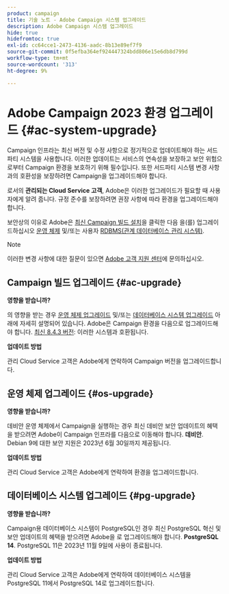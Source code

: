 ```yaml
---
product: campaign
title: 기술 노트 - Adobe Campaign 시스템 업그레이드
description: Adobe Campaign 시스템 업그레이드
hide: true
hidefromtoc: true
exl-id: cc64cce1-2473-4136-aadc-8b13e89ef7f9
source-git-commit: 0f5efba364ef924447324bdd806e15e6db8d799d
workflow-type: tm+mt
source-wordcount: '313'
ht-degree: 9%

---
```


# Adobe Campaign 2023 환경 업그레이드 {#ac-system-upgrade}

Campaign 인프라는 최신 버전 및 수정 사항으로 정기적으로 업데이트해야 하는 서드파티 시스템을 사용합니다. 이러한 업데이트는 서비스의 연속성을 보장하고 보안 위험으로부터 Campaign 환경을 보호하기 위해 필수입니다. 또한 서드파티 시스템 변경 사항과의 호환성을 보장하려면 Campaign을 업그레이드해야 합니다.

로서의 **관리되는 Cloud Service 고객**, Adobe은 이러한 업그레이드가 필요할 때 사용자에게 알려 줍니다. 규정 준수를 보장하려면 권장 사항에 따라 환경을 업그레이드해야 합니다.

보안상의 이유로 Adobe은 [최신 Campaign 빌드 설치](#ac-upgrade)을 클릭한 다음 을(를) 업그레이드하십시오 [운영 체제](#os-upgrade) 및/또는 사용자 [RDBMS(관계 데이터베이스 관리 시스템)](#pg-upgrade).

>[!NOTE]
>
>이러한 변경 사항에 대한 질문이 있으면 [Adobe 고객 지원 센터](https://helpx.adobe.com/kr/enterprise/admin-guide.html/enterprise/using/support-for-experience-cloud.ug.html)에 문의하십시오.
>

## Campaign 빌드 업그레이드 {#ac-upgrade}

**영향을 받습니까?**

의 영향을 받는 경우 [운영 체제 업그레이드](#os-upgrade) 및/또는 [데이터베이스 시스템 업그레이드](#pg-upgrade) 아래에 자세히 설명되어 있습니다. Adobe은 Campaign 환경을 다음으로 업그레이드해야 합니다. [최신 8.4.3 버전](../../v8/start/release-notes.md): 이러한 시스템과 호환됩니다.

**업데이트 방법**

관리 Cloud Service 고객은 Adobe에게 연락하여 Campaign 버전을 업그레이드합니다.

## 운영 체제 업그레이드 {#os-upgrade}

**영향을 받습니까?**

데비안 운영 체제에서 Campaign을 실행하는 경우 최신 데비안 보안 업데이트의 혜택을 받으려면 Adobe이 Campaign 인프라를 다음으로 이동해야 합니다. **데비안**. Debian 9에 대한 보안 지원은 2023년 6월 30일까지 제공됩니다.

**업데이트 방법**

관리 Cloud Service 고객은 Adobe에게 연락하여 환경을 업그레이드합니다.

## 데이터베이스 시스템 업그레이드 {#pg-upgrade}

**영향을 받습니까?**

Campaign용 데이터베이스 시스템이 PostgreSQL인 경우 최신 PostgreSQL 혁신 및 보안 업데이트의 혜택을 받으려면 Adobe을 로 업그레이드해야 합니다. **PostgreSQL 14**. PostgreSQL 11은 2023년 11월 9일에 사용이 종료됩니다.

**업데이트 방법**

관리 Cloud Service 고객은 Adobe에게 연락하여 데이터베이스 시스템을 PostgreSQL 11에서 PostgreSQL 14로 업그레이드합니다.
